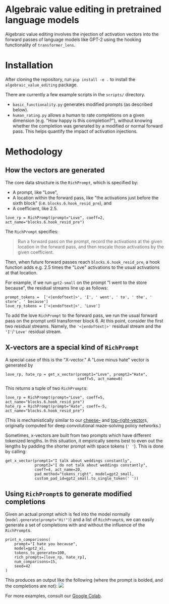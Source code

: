 # Algebraic value editing in pretrained language models

Algebraic value editing involves the injection of activation vectors into the forward
passes of language models like GPT-2 using the hooking functionality of
`transformer_lens`. 

# Installation
After cloning the repository, run `pip install -e .` to install the
`algebraic_value_editing` package. 

There are currently a few example scripts in the `scripts/` directory.
- `basic_functionality.py` generates
  modified prompts (as described below).
- `human_rating.py` allows a human to rate completions on a given
  dimension (e.g. "How happy is this completion?"), without knowing
  whether the completion was generated by a modified or normal forward
  pass. This helps quantify the impact of activation injections.

# Methodology

## How the vectors are generated

The core data structure is the `RichPrompt`, which is specified by:
- A prompt, like "Love",
- A location within the forward pass, like "the activations just before
  the sixth block" (i.e. `blocks.6.hook_resid_pre`), and
- A coefficient, like 2.5.
```
love_rp = RichPrompt(prompt="Love", coeff=2, act_name="blocks.6.hook_resid_pre")
```

The `RichPrompt` specifies: 
> Run a forward pass on the prompt, record the activations at the given
> location in the forward pass, and then rescale those activations by
> the given coefficient.

Then, when future forward passes reach `blocks.6.hook_resid_pre`, a hook
function adds e.g. 2.5 times the "Love" activations to the usual activations
at that location. 

For example, if we run `gpt2-small` on the prompt "I went to the store
because", the residual streams line up as follows:
```
prompt_tokens =  ['<|endoftext|>', 'I', ' went', ' to', ' the', ' store', ' because']
love_rp_tokens = ['<|endoftext|>', 'Love']
```
To add the love `RichPrompt` to the forward pass, we run the usual forward
pass on the prompt until transformer block 6.  At this point, consider
the first two residual streams. Namely, the `'<|endoftext|>'` residual
stream and the `'I'`/`'Love'` residual stream. 


## X-vectors are a special kind of `RichPrompt`

A special case of this is the "X-vector." A "Love minus
hate" vector is generated by
```
love_rp, hate_rp = get_x_vector(prompt1="Love", prompt2="Hate", 
                                coeff=5, act_name=6)
```
This returns a tuple of two `RichPrompt`s:
```
love_rp = RichPrompt(prompt="Love", coeff=5, act_name="blocks.6.hook_resid_pre")
hate_rp = RichPrompt(prompt="Hate", coeff=-5, act_name="blocks.6.hook_resid_pre")
```
(This is mechanistically similar to our [cheese-](https://www.lesswrong.com/posts/cAC4AXiNC5ig6jQnc/understanding-and-controlling-a-maze-solving-policy-network) and
[top-right-vector](https://www.lesswrong.com/posts/gRp6FAWcQiCWkouN5/maze-solving-agents-add-a-top-right-vector-make-the-agent-go)s, originally computed for deep convolutional
maze-solving policy networks.)

Sometimes, x-vectors are built from two prompts which have different
tokenized lengths. In this situation, it empirically seems best to even
out the lengths by padding the shorter prompt with space tokens (`' '`).
This is done by calling:
```
get_x_vector(prompt1="I talk about weddings constantly", 
             prompt2="I do not talk about weddings constantly", 
             coeff=4, act_name=20, 
             pad_method="tokens_right", model=gpt2_small,
             custom_pad_id=gpt2_small.to_single_token(' '))
```

## Using `RichPrompt`s to generate modified completions
Given an actual prompt which is fed into the model normally
(`model.generate(prompt="Hi!")`) and a list of `RichPrompt`s, we can
easily generate a set of completions with and without the influence of
the `RichPrompt`s.

```
print_n_comparisons(
    prompt="I hate you because",
    model=gpt2_xl,
    tokens_to_generate=100,
    rich_prompts=[love_rp, hate_rp],
    num_comparisons=15,
    seed=42
)
```

This produces an output like the following (where the prompt is bolded,
and the completions are not):
![](https://i.imgur.com/CJc4SVt.png)

For more examples, consult our [Google
Colab](https://colab.research.google.com/drive/183boiXfIBEdo6ch8RwOyqIZizJd6vwDl?usp=sharing).
